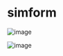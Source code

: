 # simform

![image](https://github.com/jil1710/simform/assets/125335932/94269177-7e46-491e-a333-a0f980fc6f72)


![image](https://github.com/jil1710/simform/assets/125335932/97eeef23-1b36-4a92-b8f7-dc77427d999a)
